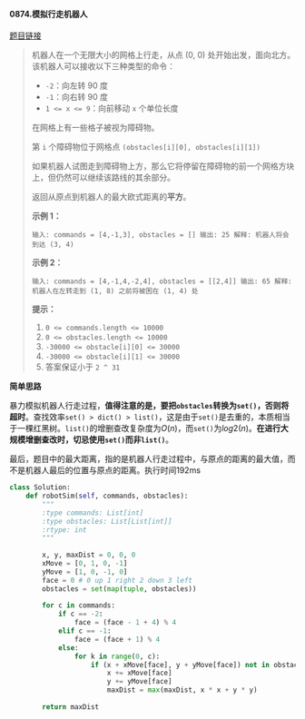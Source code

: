 #### 0874.模拟行走机器人

[题目链接](https://leetcode-cn.com/problems/walking-robot-simulation/)

> 机器人在一个无限大小的网格上行走，从点 (0, 0) 处开始出发，面向北方。该机器人可以接收以下三种类型的命令：
>
> - `-2`：向左转 90 度
> - `-1`：向右转 90 度
> - `1 <= x <= 9`：向前移动 `x` 个单位长度
>
> 在网格上有一些格子被视为障碍物。
>
> 第 `i` 个障碍物位于网格点  `(obstacles[i][0], obstacles[i][1])`
>
> 如果机器人试图走到障碍物上方，那么它将停留在障碍物的前一个网格方块上，但仍然可以继续该路线的其余部分。
>
> 返回从原点到机器人的最大欧式距离的**平方**。
>
>  
>
> **示例 1：**
>
> `
> 输入: commands = [4,-1,3], obstacles = []
> 输出: 25
> 解释: 机器人将会到达 (3, 4)
> `
>
> **示例 2：**
>
> `
> 输入: commands = [4,-1,4,-2,4], obstacles = [[2,4]]
> 输出: 65
> 解释: 机器人在左转走到 (1, 8) 之前将被困在 (1, 4) 处
> `
>
>  
>
> **提示：**
>
> 1. `0 <= commands.length <= 10000`
> 2. `0 <= obstacles.length <= 10000`
> 3. `-30000 <= obstacle[i][0] <= 30000`
> 4. `-30000 <= obstacle[i][1] <= 30000`
> 5. 答案保证小于 `2 ^ 31`

**简单思路**

暴力模拟机器人行走过程，**值得注意的是，要把`obstacles`转换为`set()`，否则将超时**。查找效率`set() > dict() > list()`，这是由于`set()`是去重的，本质相当于一棵红黑树。`list()`的增删查改复杂度为$O(n)$，而`set()`为$log2(n)$。**在进行大规模增删查改时，切忌使用`set()`而非`list()`**。

最后，题目中的最大距离，指的是机器人行走过程中，与原点的距离的最大值，而不是机器人最后的位置与原点的距离。执行时间192ms

```python
class Solution:
    def robotSim(self, commands, obstacles):
        """
        :type commands: List[int]
        :type obstacles: List[List[int]]
        :rtype: int
        """
        
        x, y, maxDist = 0, 0, 0
        xMove = [0, 1, 0, -1]
        yMove = [1, 0, -1, 0]
        face = 0 # 0 up 1 right 2 down 3 left
        obstacles = set(map(tuple, obstacles))
        
        for c in commands:
            if c == -2:
                face = (face - 1 + 4) % 4
            elif c == -1:
                face = (face + 1) % 4
            else:
                for k in range(0, c):
                    if (x + xMove[face], y + yMove[face]) not in obstacles:
                        x += xMove[face]
                        y += yMove[face]
                        maxDist = max(maxDist, x * x + y * y)
        
        return maxDist
```

